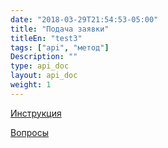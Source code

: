 ```yaml
---
date: "2018-03-29T21:54:53-05:00"
title: "Подача заявки"
titleEn: "test3"
tags: ["api", "метод"]
Description: ""
type: api_doc
layout: api_doc
weight: 1
---
```


[Инструкция](/registration/instruction/)

[Вопросы](/registration/questions/=)